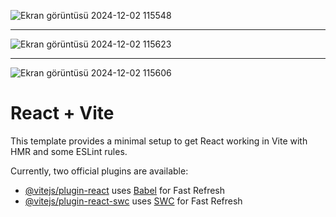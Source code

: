
![Ekran görüntüsü 2024-12-02 115548](https://github.com/user-attachments/assets/62165e89-a5c6-4228-ab07-82ad7743d4e7)

_____________________________________________________

![Ekran görüntüsü 2024-12-02 115623](https://github.com/user-attachments/assets/b3e7e072-7ee2-47f2-902d-936b893b8830)

_____________________________________________________

![Ekran görüntüsü 2024-12-02 115606](https://github.com/user-attachments/assets/2779c068-7a75-4acf-80ec-dd7c49bbf4fb)


# React + Vite

This template provides a minimal setup to get React working in Vite with HMR and some ESLint rules.

Currently, two official plugins are available:

- [@vitejs/plugin-react](https://github.com/vitejs/vite-plugin-react/blob/main/packages/plugin-react/README.md) uses [Babel](https://babeljs.io/) for Fast Refresh
- [@vitejs/plugin-react-swc](https://github.com/vitejs/vite-plugin-react-swc) uses [SWC](https://swc.rs/) for Fast Refresh
